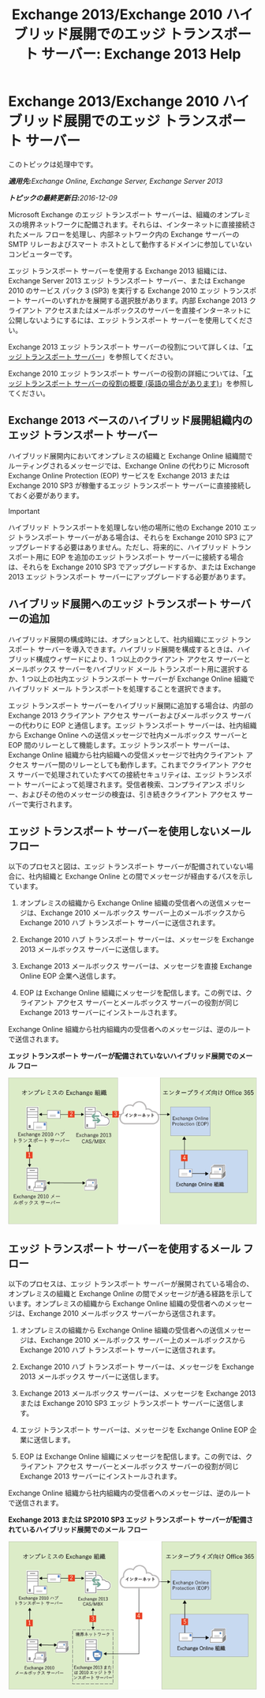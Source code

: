﻿---
title: 'Exchange 2013/Exchange 2010 ハイブリッド展開でのエッジ トランスポート サーバー: Exchange 2013 Help'
TOCTitle: Exchange 2013/Exchange 2010 ハイブリッド展開でのエッジ トランスポート サーバー
ms:assetid: 924f895e-5987-48d0-b113-9d26dcbcdae0
ms:mtpsurl: https://technet.microsoft.com/ja-jp/library/Dn393965(v=EXCHG.150)
ms:contentKeyID: 59635071
ms.date: 01/11/2018
mtps_version: v=EXCHG.150
ms.translationtype: HT
---

# Exchange 2013/Exchange 2010 ハイブリッド展開でのエッジ トランスポート サーバー

このトピックは処理中です。  

_<strong>適用先:</strong>Exchange Online, Exchange Server, Exchange Server 2013_

_<strong>トピックの最終更新日:</strong>2016-12-09_

Microsoft Exchange のエッジ トランスポート サーバーは、組織のオンプレミスの境界ネットワークに配備されます。それらは、インターネットに直接接続されたメール フローを処理し、内部ネットワーク内の Exchange サーバーの SMTP リレーおよびスマート ホストとして動作するドメインに参加していないコンピューターです。

エッジ トランスポート サーバーを使用する Exchange 2013 組織には、Exchange Server 2013 エッジ トランスポート サーバー、または Exchange 2010 のサービス パック 3 (SP3) を実行する Exchange 2010 エッジ トランスポート サーバーのいずれかを展開する選択肢があります。内部 Exchange 2013 クライアント アクセスまたはメールボックスのサーバーを直接インターネットに公開しないようにするには、エッジ トランスポート サーバーを使用してください。

Exchange 2013 エッジ トランスポート サーバーの役割について詳しくは、「[エッジ トランスポート サーバー](https://technet.microsoft.com/ja-jp/library/bb124701\(v=exchg.150\))」を参照してください。

Exchange 2010 エッジ トランスポート サーバーの役割の詳細については、「[エッジ トランスポート サーバーの役割の概要 (英語の場合があります)](http://go.microsoft.com/fwlink/p/?linkid=183473)」を参照してください。

## Exchange 2013 ベースのハイブリッド展開組織内のエッジ トランスポート サーバー

ハイブリッド展開内においてオンプレミスの組織と Exchange Online 組織間でルーティングされるメッセージでは、Exchange Online の代わりに Microsoft Exchange Online Protection (EOP) サービスを Exchange 2013 または Exchange 2010 SP3 が稼働するエッジ トランスポート サーバーに直接接続しておく必要があります。


> [!IMPORTANT]
> ハイブリッド トランスポートを処理しない他の場所に他の Exchange 2010 エッジ トランスポート サーバーがある場合は、それらを Exchange 2010 SP3 にアップグレードする必要はありません。ただし、将来的に、ハイブリッド トランスポート用に EOP を追加のエッジ トランスポート サーバーに接続する場合は、それらを Exchange 2010 SP3 でアップグレードするか、または Exchange 2013 エッジ トランスポート サーバーにアップグレードする必要があります。



## ハイブリッド展開へのエッジ トランスポート サーバーの追加

ハイブリッド展開の構成時には、オプションとして、社内組織にエッジ トランスポート サーバーを導入できます。ハイブリッド展開を構成するときは、ハイブリッド構成ウィザードにより、1 つ以上のクライアント アクセス サーバーとメールボックス サーバーをハイブリッド メール トランスポート用に選択するか、1 つ以上の社内エッジ トランスポート サーバーが Exchange Online 組織でハイブリッド メール トランスポートを処理することを選択できます。

エッジ トランスポート サーバーをハイブリッド展開に追加する場合は、内部の Exchange 2013 クライアント アクセス サーバーおよびメールボックス サーバーの代わりに EOP と通信します。エッジ トランスポート サーバーは、社内組織から Exchange Online への送信メッセージで社内メールボックス サーバーと EOP 間のリレーとして機能します。エッジ トランスポート サーバーは、Exchange Online 組織から社内組織への受信メッセージで社内クライアント アクセス サーバー間のリレーとしても動作します。これまでクライアント アクセス サーバーで処理されていたすべての接続セキュリティは、エッジ トランスポート サーバーによって処理されます。受信者検索、コンプライアンス ポリシー、およびその他のメッセージの検査は、引き続きクライアント アクセス サーバーで実行されます。

## エッジ トランスポート サーバーを使用しないメール フロー

以下のプロセスと図は、エッジ トランスポート サーバーが配備されていない場合に、社内組織と Exchange Online との間でメッセージが経由するパスを示しています。

1.  オンプレミスの組織から Exchange Online 組織の受信者への送信メッセージは、Exchange 2010 メールボックス サーバー上のメールボックスから Exchange 2010 ハブ トランスポート サーバーに送信されます。

2.  Exchange 2010 ハブ トランスポート サーバーは、メッセージを Exchange 2013 メールボックス サーバーに送信します。

3.  Exchange 2013 メールボックス サーバーは、メッセージを直接 Exchange Online EOP 企業へ送信します。

4.  EOP は Exchange Online 組織にメッセージを配信します。この例では、クライアント アクセス サーバーとメールボックス サーバーの役割が同じ Exchange 2013 サーバーにインストールされます。

Exchange Online 組織から社内組織内の受信者へのメッセージは、逆のルートで送信されます。

**エッジ トランスポート サーバーが配備されていないハイブリッド展開でのメール フロー**

![エッジ トランスポート サーバーを使用しないオンプレミス](images/Dn393965.37bbe430-b157-4f52-83da-6d44f4459425(EXCHG.150).png "エッジ トランスポート サーバーを使用しないオンプレミス")

## エッジ トランスポート サーバーを使用するメール フロー

以下のプロセスは、エッジ トランスポート サーバーが展開されている場合の、オンプレミスの組織と Exchange Online の間でメッセージが通る経路を示しています。オンプレミスの組織から Exchange Online 組織の受信者へのメッセージは、Exchange 2010 メールボックス サーバーから送信されます。

1.  オンプレミスの組織から Exchange Online 組織の受信者への送信メッセージは、Exchange 2010 メールボックス サーバー上のメールボックスから Exchange 2010 ハブ トランスポート サーバーに送信されます。

2.  Exchange 2010 ハブ トランスポート サーバーは、メッセージを Exchange 2013 メールボックス サーバーに送信します。

3.  Exchange 2013 メールボックス サーバーは、メッセージを Exchange 2013 または Exchange 2010 SP3 エッジ トランスポート サーバーに送信します。

4.  エッジ トランスポート サーバーは、メッセージを Exchange Online EOP 企業に送信します。

5.  EOP は Exchange Online 組織にメッセージを配信します。この例では、クライアント アクセス サーバーとメールボックス サーバーの役割が同じ Exchange 2013 サーバーにインストールされます。

Exchange Online 組織から社内組織内の受信者へのメッセージは、逆のルートで送信されます。

**Exchange 2013 または SP2010 SP3 エッジ トランスポート サーバーが配備されているハイブリッド展開でのメール フロー**

![エッジ トランスポート サーバーを使用したオンプレミス](images/Dn393965.f1039133-249b-401d-bd39-3672442a06c9(EXCHG.150).png "エッジ トランスポート サーバーを使用したオンプレミス")

